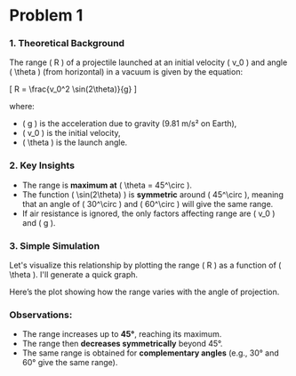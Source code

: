 # Problem 1

### **1. Theoretical Background**
The range \( R \) of a projectile launched at an initial velocity \( v_0 \) and angle \( \theta \) (from horizontal) in a vacuum is given by the equation:

\[
R = \frac{v_0^2 \sin(2\theta)}{g}
\]

where:
- \( g \) is the acceleration due to gravity (9.81 m/s² on Earth),
- \( v_0 \) is the initial velocity,
- \( \theta \) is the launch angle.

### **2. Key Insights**
- The range is **maximum at** \( \theta = 45^\circ \).
- The function \( \sin(2\theta) \) is **symmetric** around \( 45^\circ \), meaning that an angle of \( 30^\circ \) and \( 60^\circ \) will give the same range.
- If air resistance is ignored, the only factors affecting range are \( v_0 \) and \( g \).

### **3. Simple Simulation**
Let's visualize this relationship by plotting the range \( R \) as a function of \( \theta \). I'll generate a quick graph.

Here’s the plot showing how the range varies with the angle of projection. 

### **Observations:**
- The range increases up to **45°**, reaching its maximum.
- The range then **decreases symmetrically** beyond 45°.
- The same range is obtained for **complementary angles** (e.g., 30° and 60° give the same range).



